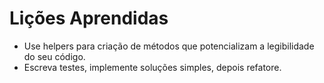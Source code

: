 # Lições Aprendidas

- Use helpers para criação de métodos que potencializam a legibilidade do seu código.
- Escreva testes, implemente soluções simples, depois refatore.